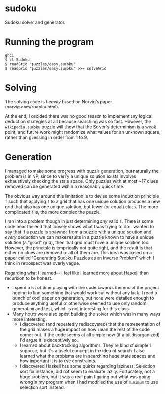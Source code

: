 # sudoku

Sudoku solver and generator.

# Running the program

```
ghci
$ :l Sudoku
$ readGrid "puzzles/easy.sudoku"
$ readGrid "puzzles/easy.sudoku" >>= solveGrid
```

# Solving

The solving code is _heavily_ based on Norvig's paper (norvig.com/sudoku.html).

At the end, I decided there was no good reason to implement any logical deduction strategies at all because searching was so fast. However, the `wikipedia.sudoku` puzzle will show that the Solver's determinism is a weak point, and future work might randomize what values for an unknown square, rather than guessing in order from 1 to 9.

# Generation

I managed to make some progress with puzzle generation, but naturally the problem is in NP, since to verify a unique solution exists involves exhaustively checking the state space. Only puzzles with at most ~17 clues removed can be generated within a reasonably quick time.

The obvious way around this limitation is to devise some induction principle `f` such that applying `f` to a grid that has one unique solution produces a new grid that also has one unique solution, but fewer (or equal) clues. The more complicated `f` is, the more complex the puzzle.

I ran into a problem though in just determining _any_ valid `f`. There is some code near the end that loosely shows what I was trying to do: I wanted to say that if a puzzle is spawned from a puzzle with a unique solution and _every_ deduction we can make results in a puzzle known to have a unique solution (a "good" grid), then that grid must have a unique solution too. However, the principle is empirically not quite right, and the result is that either no clues are removed or all of them are. This idea was based on a paper called "Generating Sudoku Puzzles as an Inverse Problem" which I think in retrospect was overly vague.

Regarding what I learned-- I feel like I learned more about Haskell than recursion to be honest.

- I spent a lot of time playing with the code towards the end of the project hoping to find something that would work but without any luck. I read a bunch of cool paper on generation, but none were detailed enough to produce anything useful or otherwise seemed to use only random generation and test, which is not interesting for this class.
- Many hours were also spent building the solver which was in many ways more interesting.
    - I discovered (and repeatedly rediscovered) that the representation of the grid makes a huge impact on how clean the rest of the code comes out. If the code seems at all simple now (if a bit disorganized) I'd argue it is deceptively so.
    - I learned about backtracking algorithms. They're kind of simple I suppose, but it's a useful concept in the idea of search. I also learned what the problems are in searching huge state spaces and how important it is to use constraints.
    - I discovered Haskell has some quirks regarding laziness. Selection sort for instance, did not seem to evaluate lazily. Fortunately, not a huge problem, but it was a real pain figuring out what was going wrong in my program when I had modified the use of `minimum` to use selection sort instead.
